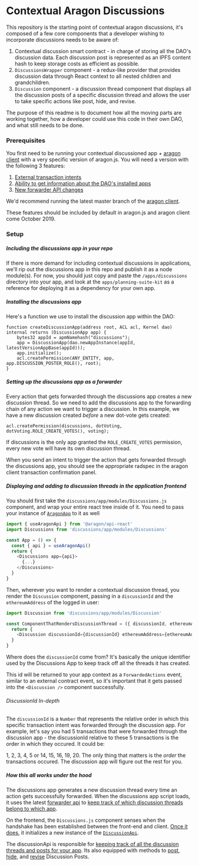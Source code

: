 # Contextual Aragon Discussions

This repository is the starting point of contextual aragon discussions, it's composed of a few core components that a developer wishing to incorporate discussions needs to be aware of:

1. Contextual discussion smart contract - in charge of storing all the DAO's discussion data. Each discussion post is represented as an IPFS content hash to keep storage costs as efficient as possible.
2. `DiscussionsWrapper` component - a redux-like provider that provides discussion data through React context to all nested children and grandchildren.
3. `Discussion` component - a discussion thread component that displays all the discussion posts of a specific discussion thread and allows the user to take specific actions like post, hide, and revise.

The purpose of this readme is to document how all the moving parts are working together, how a developer could use this code in their own DAO, and what still needs to be done.

### Prerequisites

You first need to be running your contextual discussioned app + [aragon client](https://github.com/aragon/aragon) with a very specific version of aragon.js. You will need a version with the following 3 features:

1. [External transaction intents](https://github.com/aragon/aragon.js/pull/328)
2. [Ability to get information about the DAO's installed apps](https://github.com/aragon/aragon.js/pull/332)
3. [New forwarder API changes](https://github.com/aragon/aragon.js/pull/314)

We'd recommend running the latest master branch of the [aragon client](https://github.com/aragon/aragon).

These features should be included by default in aragon.js and aragon client come October 2019.

### Setup

##### Including the discussions app in your repo

If there is more demand for including contextual discussions in applications, we'll rip out the discussions app in this repo and publish it as a node module(s). For now, you should just copy and paste the `/apps/discussions` directory into your app, and look at the `apps/planning-suite-kit` as a reference for deploying it as a dependency for your own app.

##### Installing the discussions app

Here's a function we use to install the discussion app within the DAO:

```
function createDiscussionApp(address root, ACL acl, Kernel dao) internal returns (DiscussionApp app) {
    bytes32 appId = apmNamehash("discussions");
    app = DiscussionApp(dao.newAppInstance(appId, latestVersionAppBase(appId)));
    app.initialize();
    acl.createPermission(ANY_ENTITY, app, app.DISCUSSION_POSTER_ROLE(), root);
}
```

##### Setting up the discussions app as a forwarder

Every action that gets forwarded through the discussions app creates a new discussion thread. So we need to add the discussions app to the forwarding chain of any action we want to trigger a discussion. In this example, we have a new discussion created _before_ a new dot-vote gets created:

```
acl.createPermission(discussions, dotVoting, dotVoting.ROLE_CREATE_VOTES(), voting);
```
If discussions is the only app granted the `ROLE_CREATE_VOTES` permission, every new vote will have its own discussion thread.

When you send an intent to trigger the action that gets forwarded through the discussions app, you should see the appropriate radspec in the aragon client transaction confirmation panel.

##### Displaying and adding to discussion threads in the application frontend

You should first take the `discussions/app/modules/Discussions.js` component, and wrap your entire react tree inside of it. You need to pass your instance of [`AragonApp`](https://hack.aragon.org/docs/api-js-ref-api#examples) to it as well

```js
import { useAragonApi } from '@aragon/api-react'
import Discussions from 'discussions/app/modules/Discussions'

const App = () => {
  const { api } = useAragonApi()
  return {
    <Discussions app={api}>
      {...}
    </Discussions>
  }
}
```

Then, wherever you want to render a contextual discussion thread, you render the `Discussion` component, passing in a `discussionId` and the `ethereumAddress` of the logged in user:

```js
import Discussion from 'discussions/app/modules/Discussion'

const ComponentThatRendersDiscussionThread = ({ discussionId, ethereumAddress }) => {
  return {
    <Discussion discussionId={discussionId} ethereumAddress={ethereumAddress} />
  }
}

```

Where does the `discussionId` come from? It's basically the unique identifier used by the Discussions App to keep track off all the threads it has created.

This id will be returned to your app context as a `ForwardedActions` event, similar to an external contract event, so it's important that it gets passed into the `<Discussion />` component successfully.

###### DiscussionId In-depth

The `discussionId` is a `Number` that represents the relative order in which this specific transaction intent was forwarded through the discussion app. For example, let's say you had 5 transactions that were forwarded through the discussion app - the discussionId relative to these 5 transactions is the order in which they occured. It could be:

1, 2, 3, 4, 5 or 14, 15, 16, 19, 20. The only thing that matters is the _order_ the transactions occured. The discussion app will figure out the rest for you.


##### How this all works under the hood

The discussions app generates a new discussion thread every time an action gets successfully forwarded. When the discussions app script loads, it uses the latest [forwarder api](https://github.com/aragon/aragon.js/pull/314) to [keep track of which discussion threads belong to which app](https://github.com/AutarkLabs/planning-suite/blob/discussions/apps/discussions/app/script.js#L36).

On the frontend, the `Discussions.js` component senses when the handshake has been established between the front-end and client. [Once it does](https://github.com/AutarkLabs/planning-suite/blob/discussions/apps/discussions/app/modules/Discussions.js#L26), it initializes a new instance of the [`DiscussionApi`](https://github.com/AutarkLabs/planning-suite/blob/discussions/apps/discussions/app/modules/DiscussionsApi.js).

The discussionApi is responsible for [keeping track of all the discussion threads and posts for your app](https://github.com/AutarkLabs/planning-suite/blob/discussions/apps/discussions/app/modules/DiscussionsApi.js#L136). Its also equipped with methods to [post](https://github.com/AutarkLabs/planning-suite/blob/discussions/apps/discussions/app/modules/DiscussionsApi.js#L162), [hide](https://github.com/AutarkLabs/planning-suite/blob/discussions/apps/discussions/app/modules/DiscussionsApi.js#L197), and [revise](https://github.com/AutarkLabs/planning-suite/blob/discussions/apps/discussions/app/modules/DiscussionsApi.js#L175) Discussion Posts.


